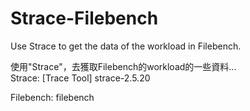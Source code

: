 # Strace-Filebench<br /> 
  Use Strace to get the data of the workload in Filebench. 
    
  使用"Strace"，去獲取Filebench的workload的一些資料...
<br /> 
  Strace: [Trace Tool] strace-2.5.20
    
  Filebench: filebench
  
